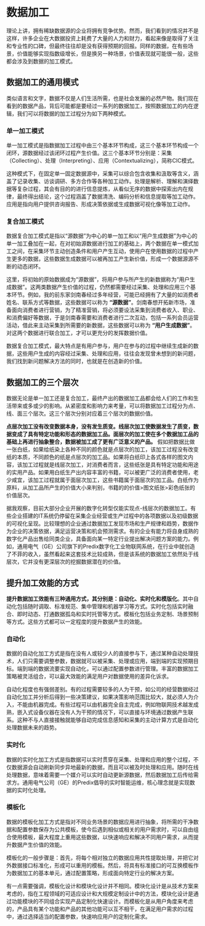 # 数据加工

理论上讲，拥有稀缺数据源的企业将拥有竞争优势。然而，我们看到的情况并不是这样，许多企业在大数据投资上耗费了大量的人力和财力，看起来像是取得了关注和专业性的口碑，但最终往往却是没有获得预期的回报。同样的数据，在有些场景，价值能够实现指数级增长，但是换另一种场景，价值表现就可能很一般，这些都会涉及到数据的加工模式。

## 数据加工的通用模式

类似语言和文字，数据不仅是人们生活所需，也是社会发展的必然产物。我们现在看到的数据产品，背后可能都是要经过一系列的数据加工，按照数据加工的内在逻辑，我们可以将数据的加工过程分为如下两种模式。

### 单一加工模式

单一加工模式是指数据加工过程中由三个基本环节构成，这三个基本环节构成一个闭环，源数据经过该闭环过程产生价值。这三个基本环节分别是：采集（Collecting）、处理（Interpreting）、应用（Contextualizing），简称CIC模式。

这种模式下，在固定单一固定数据源中，采集可以综合包含收集和汲取等含义，涵盖了记录收集、访谈调研、多方合作等各种加工动作。处理是解析、理解和演绎数据等复杂过程，其会有目的的进行信息提炼，从看似无序的数据中探索出内在规律，最终得出结论，这个过程涵盖了数据清洗、编码分析和信息提取等加工动作。应用是指向用户提供咨询报告、形成决策依据或生成数据可视化像等加工动作。

### 复合加工模式

数据复合加工模式是指以“源数据”为中心的单一加工和以“用户生成数据”为中心的单一加工叠加在一起，在对初始源数据进行加工的基础上，两个数据在单一模式加工之间，在采集环节主动创造条件和用户产生互动，使用户在使用数据的过程中产生更多的数据，这些数据生成数据可以被再加工产生新价值，形成一个数据源源不断的动态闭环。

这里，将初始的原始数据成为“源数据”，将用户参与所产生的新数据称为“用户生成数据”。这两类数据产生价值的过程，仍然都需要经过采集、处理和应用三个基本环节。例如，我的前东家剑南春经过多年经营，可能已经拥有了大量的如消费者姓名、联系方式等数据，这些数据可以称为 **“源数据”**。剑南春想开拓新市场，准备面向消费者进行营销，为了精准营销，将必须要设法采集到消费者收入、职业、和消费偏好等数据，于是剑南春需要和消费者进行二次互动，包括一系列会员运营活动，借此来主动采集到所需要的新数据，这些数据可以称为 **“用户生成数据”**。对这两个数据进行联合加工，才可以更充分的发挥数据价值。

数据复合加工模式，最大特点是有用户参与，用户在参与的过程中继续生成新的数据，这些用户生成的内容经过采集、处理和应用，往往会发现曾未想到的新问题，我们找到新问题解决方法的同时，也就是在创造新的价值。

## 数据加工的三个层次

数据无论是单一加工还是复合加工，最终产出的数据加工品都会给人们的工作和生活带来或多或少的影响。从紧密度和影响力来考量，可以将数据加工过程分为点、线、面三个层次。这三个层次分别对应着三个层次的数据价值。

**点层次加工没有改变数据本身，没有发生质变。线层次加工使数据发生了质变，数据变成了具有特定功能和形态的数据加工品。面层次的加工使在多个数据加工品的基础上再进行抽象整合，数据被加工成了更有广泛意义的产品。** 假如把数据比做一张白纸，如果给纸染上各种不同的颜色就是点层次的加工，该加工过程没有改变纸的本质，不同颜色的纸是点层次的加工品。如果将白纸印上各式各样的图文内容，该加工过程就是线层次加工，对消费者而言，这些纸张是具有特定功能和用途的实用产品。如果用白纸生产出内容丰富的书籍，可以被更广泛的消费者使用，老少咸宜，该加工过程就属于面层次加工，这些书籍属于面层次的加工品。白纸作为原料，从加工品所产生的价值大小来判别，书籍的的价值>图文纸张>彩色纸张的价值层次。

据我观察，目前大部分企业开展的数字化转型仅能实现点-线层次的数据加工。有些企业搭建的IT系统仍停留在采集企业经营或生产过程中的各项数据以及初级数据的可视化呈现。比较理想的企业通过数据加工发现市场和生产规律和趋势，数据作为企业的决策依据，满足运营决策和机会预测需求。有的企业有能力将自身成熟的数字化产品出售给同类企业，具备面向某一特定行业提出解决问题方案的能力。例如，通用电气（GE）公司旗下的Predix数字化工业物联网系统，在行业中就创造了不菲的收入，虽然看起来这套技术比较成熟，但是该系统的数据加工依然处于线层次，它并没有更深层次的挖掘数据潜在的价值。

## 提升加工效能的方式

**提升数据加工效能有三种通用方式，其分别是：自动化、实时化和模版化**。其中自动化包括随时调取、标准规范、集中管理和机器学习等方式。实时化包括实时融合、即时动态、打通数据孤岛和实时托管等方式。模板化包括业务定制、场景预制等方式。这些方式都可以一定程度的提升数据产生的效能。

### 自动化

数据的自动化加工方式是指在没有人或较少人的直接参与下，通过某种自动处理技术，人们只需要调整参数，数据就可以被采集、处理或应用，端到端的实现预期目标。端到端的数据流要实现自动化，可以通过配置参数进行管理。丰富的数据加工策略被灵活组合，可以最大效能的满足用户对数据使用的差异化诉求。

自动化程度也有强弱差别。有的过程需要较多的人为干预，如公司的经营数据经过自动化加工并分析后得到一些决策建议，如果决策影响范围比较大，就必须人为介入，不能由机器完成。有些过程可以由机器完全自主完成，例如物联网技术越发成熟，嵌入式设备仪器在没有人为干预的情况下，可以直接与环境通过数据产生联系。这种不与人直接接触就能够自动完成信息感知和采集的主动计算方式是自动化处理数据未来的趋势。

### 实时化

数据的实时化加工方式是指数据可以实时贯穿在采集、处理和应用的整个过程，不仅数据源会自动刷新同步异地最新的数据，而且可以被及时处理和应用。随时在线处理数据，意味着需要一个媒介可以实时自动更新源数据，然后数据加工后传给需求方。通用电气公司（GE）的Predix倡导的实时智能运维，核心理念就是实现数据的实时化处理。

### 模板化

数据的模板化加工方式是指对不同业务场景的数据应用进行抽象，将所需的干净数据和配置参数保存为公共模板，使今后遇到相似或相关的用户需求时，可以自由组合使用模板，最大程度上重用这些数据，以快速响应和解决不同用户需求，从而提升数据产生价值的效能。

模板化的一般步骤是：首先，将每个相对独立的数据应用共性提取处理，并把它对外数据接口标准化，形成可以重用的模板。然后，将具有标准接口的可互换模板作为数据加工的基本单元，通过配置策略，形成面向特定行业的解决方案。

有一点需要强调，模板化设计和模块化设计并不相同。模块化设计是从技术方案来考虑的，指在工程领域的可适应设计和大规模定制设计中的方法，模块化设计是通过功能模块的不同组合实现产品定制化快速设计。而模板化是从用户角度来考虑的，产品具有某个功能和产品的其他功能可以互不相干，在满足用户需求的过程中，通过选择适当的配置参数，快速响应用户的定制化需求。


